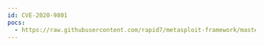 ```yaml
---
id: CVE-2020-9801
pocs:
  - https://raw.githubusercontent.com/rapid7/metasploit-framework/master/modules/exploits/osx/browser/safari_in_operator_side_effect.rb
---
```

